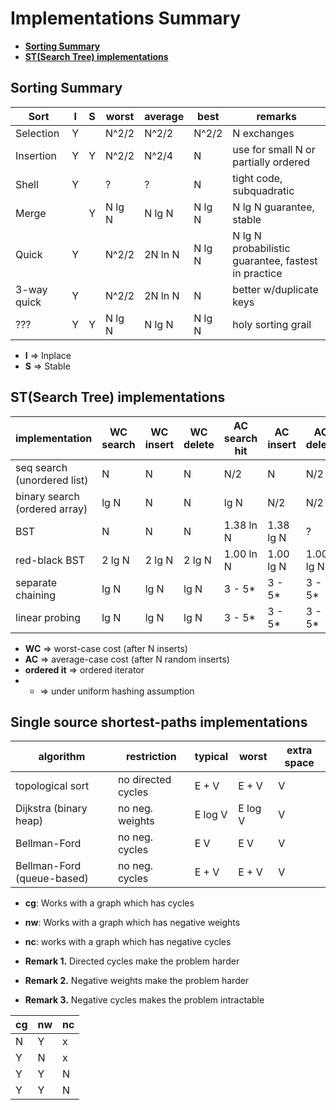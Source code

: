 # Implementations Summary

  * [**Sorting Summary**](#sorting-summary)
  * [**ST(Search Tree) implementations**](#stsearch-tree-implementations)

## Sorting Summary    

| Sort        | I | S | worst  | average | best    | remarks
| ----------- |---|---| ------ | ------- | ------- | --------------------
| Selection   | Y |   | N^2/2  |   N^2/2 |   N^2/2 | N exchanges
| Insertion   | Y | Y | N^2/2  |   N^2/4 |       N | use for small N or partially ordered
| Shell       | Y |   |     ?  |       ? |       N | tight code, subquadratic
| Merge       |   | Y | N lg N |  N lg N |  N lg N | N lg N guarantee, stable
| Quick       | Y |   | N^2/2  | 2N ln N |  N lg N | N lg N probabilistic guarantee, fastest in practice
| 3-way quick | Y |   | N^2/2  | 2N ln N |       N | better w/duplicate keys
| ???         | Y | Y | N lg N |  N lg N |  N lg N | holy sorting grail

* **I** => Inplace
* **S** => Stable

## ST(Search Tree) implementations

| implementation                | WC search | WC insert | WC delete | AC search hit | AC insert | AC delete | ordered it? | key i/f
| --------------                | --------- | --------- | --------- | ------------- | --------- | --------- | ----------- | -------
| seq search (unordered list)   |   N       |      N    |      N    |       N/2     |   N       |    N/2    |     no      | equals()
| binary search (ordered array) |  lg N     |      N    |      N    |      lg N     |  N/2      |    N/2    |    yes      | compareTo()
| BST                           |   N       |      N    |      N    |    1.38 ln N  | 1.38 lg N |     ?     |    yes      | compareTo()
| red-black BST                 | 2 lg N    |    2 lg N |    2 lg N |    1.00 ln N  | 1.00 lg N | 1.00 lg N |    yes      | compareTo()
| separate chaining             |   lg N    |      lg N |      lg N |    3 - 5*     | 3 - 5*    | 3 - 5*    |     no      | equals()
| linear probing                |   lg N    |      lg N |      lg N |    3 - 5*     | 3 - 5*    | 3 - 5*    |     no      | equals()

* **WC** => worst-case cost (after N inserts)
* **AC** => average-case cost (after N random inserts)
* **ordered it** => ordered iterator
* * => under uniform hashing assumption


## Single source shortest-paths implementations

| algorithm                 | restriction        | typical | worst   | extra space
| ------------------------- | ------------------ | ------- | ------- | -----------
| topological sort          | no directed cycles | E + V   | E + V   | V
| Dijkstra (binary heap)    | no neg. weights    | E log V | E log V | V
| Bellman-Ford              | no neg. cycles     | E V     | E V     | V
| Bellman-Ford (queue-based)| no neg. cycles     | E + V   | E + V   | V

* **cg**: Works with a graph which has cycles
* **nw**: Works with a graph which has negative weights
* **nc**: works with a graph which has negative cycles

* **Remark 1.** Directed cycles make the problem harder
* **Remark 2.** Negative weights make the problem harder
* **Remark 3.** Negative cycles makes the problem intractable

 cg | nw | nc |
 -- | -- | -- |
  N |  Y |  x |
  Y |  N |  x |
  Y |  Y |  N |
  Y |  Y |  N |
